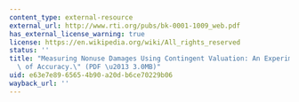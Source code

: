 ```yaml
---
content_type: external-resource
external_url: http://www.rti.org/pubs/bk-0001-1009_web.pdf
has_external_license_warning: true
license: https://en.wikipedia.org/wiki/All_rights_reserved
status: ''
title: "Measuring Nonuse Damages Using Contingent Valuation: An Experimental Evaluation\
  \ of Accuracy.\" (PDF \u2013 3.0MB)"
uid: e63e7e89-6565-4b90-a20d-b6ce70229b06
wayback_url: ''
---
```

